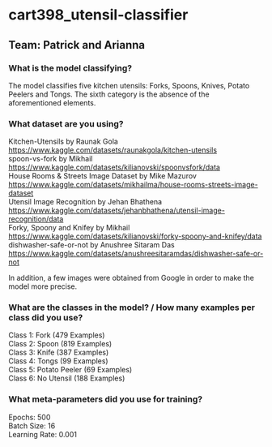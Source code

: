 # cart398_utensil-classifier

## Team: Patrick and Arianna


### **What is the model classifying?**
The model classifies five kitchen utensils: Forks, Spoons, Knives, Potato Peelers and Tongs. The sixth category is the absence of the aforementioned elements.


### **What dataset are you using?**
Kitchen-Utensils by Raunak Gola  
https://www.kaggle.com/datasets/raunakgola/kitchen-utensils  
spoon-vs-fork by Mikhail  
https://www.kaggle.com/datasets/kilianovski/spoonvsfork/data  
House Rooms & Streets Image Dataset by Mike Mazurov  
https://www.kaggle.com/datasets/mikhailma/house-rooms-streets-image-dataset  
Utensil Image Recognition by Jehan Bhathena  
https://www.kaggle.com/datasets/jehanbhathena/utensil-image-recognition/data  
Forky, Spoony and Knifey by Mikhail  
https://www.kaggle.com/datasets/kilianovski/forky-spoony-and-knifey/data  
dishwasher-safe-or-not by Anushree Sitaram Das  
https://www.kaggle.com/datasets/anushreesitaramdas/dishwasher-safe-or-not  

In addition, a few images were obtained from Google in order to make the model more precise.


### **What are the classes in the model? / How many examples per class did you use?**
Class 1: Fork (479 Examples)  
Class 2: Spoon (819 Examples)  
Class 3: Knife (387 Examples)  
Class 4: Tongs (99 Examples)  
Class 5: Potato Peeler (69 Examples)  
Class 6: No Utensil (188 Examples)  

### **What meta-parameters did you use for training?**
Epochs: 500  
Batch Size: 16  
Learning Rate: 0.001  

